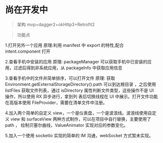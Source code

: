 # 尚在开发中

> 架构 mvp+dagger2+okHttp3+Retrofit2


> 功能点

1.打开另外一个应用 原理:利用 manifest 中 export 的特性,配合 intent.component 打开

2.查看手机中安装的应用 原理: packageManager 可以获取手机中已安装的应用，过滤后得到非系统应用，从 packageInfo 中获取应用信息

3.查看手机中的文件并简单排序，可以打开文件 原理: 获取 Environment.getExternalStorageDirectory().path 可以到达根目录
，之后使用 listFiles 获取文件列表，通过 isDirectory 属性判断文件类型，这些操作不是 UI 操作，所以使用 RX 异步进行，拿到列
表后切换线程在 UI 中展示。打开文件功能在高版本使用 FileProvider，需要在清单文件中注册。

4.加入两个简单的自定义 view，一个是仪表盘，一个是波浪线。波浪线使用自定义 view 和 surfaceView 两种方式制作，可以在项目中自行替换，主要使用了 path ，
绘制贝塞尔曲线，ValueAnimator 实现对应的参数变化。

5.加入一个使用 socketIo 实现的简单的 IM 沟通，webSocket 方式暂未实现。